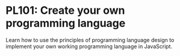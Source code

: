 # PL101: Create your own programming language

Learn how to use the principles of programming language design to
implement your own working programming language in JavaScript.
